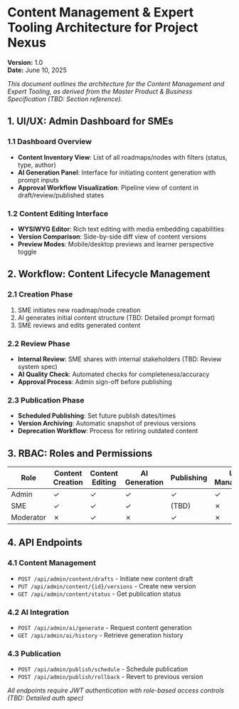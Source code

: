 # Content Management & Expert Tooling Architecture for Project Nexus
**Version:** 1.0  
**Date:** June 10, 2025  

_This document outlines the architecture for the Content Management and Expert Tooling, as derived from the Master Product & Business Specification (TBD: Section reference)._

## 1. UI/UX: Admin Dashboard for SMEs

### 1.1 Dashboard Overview  
- **Content Inventory View**: List of all roadmaps/nodes with filters (status, type, author)  
- **AI Generation Panel**: Interface for initiating content generation with prompt inputs  
- **Approval Workflow Visualization**: Pipeline view of content in draft/review/published states  

### 1.2 Content Editing Interface  
- **WYSIWYG Editor**: Rich text editing with media embedding capabilities  
- **Version Comparison**: Side-by-side diff view of content versions  
- **Preview Modes**: Mobile/desktop previews and learner perspective toggle  

## 2. Workflow: Content Lifecycle Management

### 2.1 Creation Phase  
1. SME initiates new roadmap/node creation  
2. AI generates initial content structure (TBD: Detailed prompt format)  
3. SME reviews and edits generated content  

### 2.2 Review Phase  
- **Internal Review**: SME shares with internal stakeholders (TBD: Review system spec)  
- **AI Quality Check**: Automated checks for completeness/accuracy  
- **Approval Process**: Admin sign-off before publishing  

### 2.3 Publication Phase  
- **Scheduled Publishing**: Set future publish dates/times  
- **Version Archiving**: Automatic snapshot of previous versions  
- **Deprecation Workflow**: Process for retiring outdated content  

## 3. RBAC: Roles and Permissions

| Role       | Content Creation | Content Editing | AI Generation | Publishing | User Management |
|------------|------------------|-----------------|---------------|------------|-----------------|
| Admin      | ✓               | ✓               | ✓             | ✓          | ✓               |
| SME        | ✓               | ✓               | ✓             | (TBD)      | ✗               |
| Moderator  | ✗               | ✓               | ✗             | ✓          | ✗               |

## 4. API Endpoints

### 4.1 Content Management  
- `POST /api/admin/content/drafts` - Initiate new content draft  
- `PUT /api/admin/content/{id}/versions` - Create new version  
- `GET /api/admin/content/status` - Get publication status  

### 4.2 AI Integration  
- `POST /api/admin/ai/generate` - Request content generation  
- `GET /api/admin/ai/history` - Retrieve generation history  

### 4.3 Publication  
- `POST /api/admin/publish/schedule` - Schedule publication  
- `POST /api/admin/publish/rollback` - Revert to previous version  

_All endpoints require JWT authentication with role-based access controls (TBD: Detailed auth spec)_
